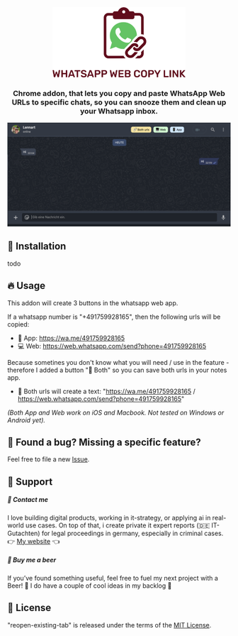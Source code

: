 <div align="center">
<picture>
  <source media="(prefers-color-scheme: dark)" srcset="images/logo_dark.svg" width="300">
  <source media="(prefers-color-scheme: light)" srcset="images/logo_light.svg" width="300">
  <img alt="Fallback image description" src="images/logo_light.svg" width="300">
</picture>
</div>

<h3 align="center">
	Chrome addon, that lets you copy
and paste WhatsApp Web URLs to
specific chats, so you can snooze
them and clean up your Whatsapp inbox.
</h3>

<img src="images/demo.png" alt="Usage demo">

## 🚀 Installation 
todo

## 🔥 Usage 

This addon will create 3 buttons in the whatsapp web app.

If a whatsapp number is "+491759928165", then the following urls will be copied:
- 📱 App: https://wa.me/491759928165 
- 💻 Web: https://web.whatsapp.com/send?phone=491759928165

Because sometines you don't know what you will need / use in the feature - therefore I added a button "🔗 Both" so you can save both urls in your notes app.
- 🔗 Both urls will create a text: 
     "https://wa.me/491759928165 / https://web.whatsapp.com/send?phone=491759928165"

*(Both App and Web work on iOS and Macbook. Not tested on Windows or Android yet).*


## 🤝  Found a bug? Missing a specific feature?
Feel free to file a new <a href="https://github.com/lennarto/whatsapp-web-copy-link/issues" target="_blank">Issue</a>.


## 💙 Support 
##### 🤝 Contact me
I love building digital products, working in it-strategy, or applying ai in real-world use cases. On top of that, i create private it expert reports (🇩🇪 IT-Gutachten) for legal proceedings in germany, especially in criminal cases.
👉 [My website](https://lennie.de) 👈


##### 🍻 Buy me a beer 

If you’ve found something useful, feel free to fuel my next project with a Beer! 🍻 I do have a couple of cool ideas in my backlog 🚀

## 📙 License
"reopen-existing-tab" is released under the terms of the [MIT License](LICENSE).
